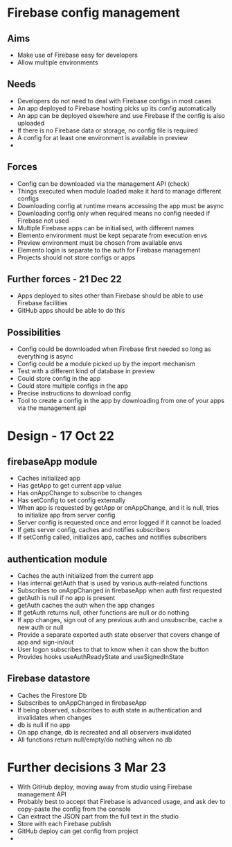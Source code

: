 Firebase config management
==========================

Aims
----

- Make use of Firebase easy for developers
- Allow multiple environments

Needs
-----

- Developers do not need to deal with Firebase configs in most cases
- An app deployed to Firebase hosting picks up its config automatically
- An app can be deployed elsewhere and use Firebase if the config is also uploaded
- If there is no Firebase data or storage, no config file is required
- A config for at least one environment is available in preview
- 


Forces
------
- Config can be downloaded via the management API (check)
- Things executed when module loaded make it hard to manage different configs
- Downloading config at runtime means accessing the app must be async
- Downloading config only when required means no config needed if Firebase not used
- Multiple Firebase apps can be initialised, with different names
- Elemento environment must be kept separate from execution envs
- Preview environment must be chosen from available envs
- Elemento login is separate to the auth for Firebase management
- Projects should not store configs or apps 

Further forces - 21 Dec 22
--------------------------

- Apps deployed to sites other than Firebase should be able to use Firebase facilities
- GitHub apps should be able to do this


Possibilities
-------------
- Config could be downloaded when Firebase first needed so long as everything is async
- Config could be a module picked up by the import mechanism
- Test with a different kind of database in preview
- Could store config in the app
- Could store multiple configs in the app
- Precise instructions to download config
- Tool to create a config in the app by downloading from one of your apps via the management api


Design - 17 Oct 22
==================

firebaseApp module
------------------

- Caches initialized app
- Has getApp to get current app value
- Has onAppChange to subscribe to changes
- Has setConfig to set config externally
- When app is requested by getApp or onAppChange, and it is null, tries to initialize app from server config
- Server config is requested once and error logged if it cannot be loaded
- If gets server config, caches and notifies subscribers
- If setConfig called, initializes app, caches and notifies subscribers 

authentication module
---------------------

- Caches the auth initialized from the current app
- Has internal getAuth that is used by various auth-related functions
- Subscribes to onAppChanged in firebaseApp when auth first requested
- getAuth is null if no app is present
- getAuth caches the auth when the app changes
- If getAuth returns null, other functions are null or do nothing
- If app changes, sign out of any previous auth and unsubscribe, cache a new auth or null
- Provide a separate exported auth state observer that covers change of app and sign-in/out
- User logon subscribes to that to know when it can show the button
- Provides hooks useAuthReadyState and useSignedInState

Firebase datastore
------------------

- Caches the Firestore Db
- Subscribes to onAppChanged in firebaseApp
- If being observed, subscribes to auth state in authentication and invalidates when changes
- db is null if no app
- On app change, db is recreated and all observers invalidated
- All functions return null/empty/do nothing when no db


Further decisions 3 Mar 23
==========================

- With GitHub deploy, moving away from studio using Firebase management API
- Probably best to accept that Firebase is advanced usage, and ask dev to copy-paste the config from the console
- Can extract the JSON part from the full text in the studio
- Store with each Firebase publish
- GitHub deploy can get config from project
- 
